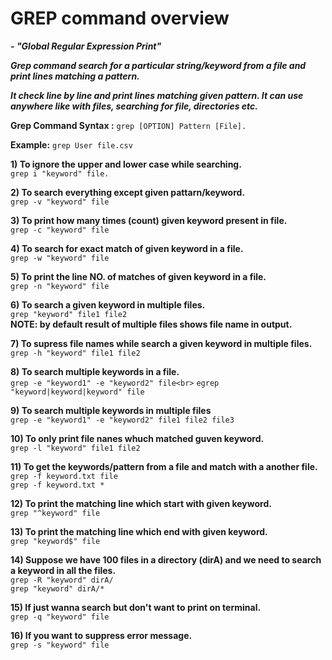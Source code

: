 # GREP command overview

__- <i>"Global Regular Expression Print"</i>__

__<i>Grep command search for a particular string/keyword from a file and print lines matching a pattern.__

__It check line by line and print lines matching given pattern.
It can use anywhere like with files, searching for file, directories etc.__</i>

__Grep Command Syntax :__ ``` grep [OPTION] Pattern [File]. ```

__Example:__ ```grep User file.csv```

__1) To ignore the upper and lower case while searching.__<br>
```grep i "keyword" file.```

__2) To search everything except given pattarn/keyword.__<br>
```grep -v "keyword" file```

__3) To print how many times (count) given keyword present in file.__<br>
```grep -c "keyword" file```

__4) To search for exact match of given keyword in a file.__<br>
```grep -w "keyword" file```

__5)  To print the line NO. of matches of given keyword in a file.__<br>
```grep -n "keyword" file```

__6) To search a given keyword in multiple files.__<br>
```grep "keyword" file1 file2```<br>
     __NOTE: by default result of multiple files shows file name in output.__<br>

__7) To supress file names while search a given keyword in multiple files.__<br>
```grep -h "keyword" file1 file2```

__8) To search multiple keywords in a file.__<br>
```grep -e "keyword1" -e "keyword2" file<br>```
```egrep "keyword|keyword|keyword" file```

__9) To search multiple keywords in multiple files__<br>
```grep -e "keyword1" -e "keyword2" file1 file2 file3```

__10) To only print file nanes whuch matched guven keyword.__<br>
```grep -l "keyword" file1 file2```

__11) To get the keywords/pattern from a file and match with a another file.__<br>
```grep -f keyword.txt file```<br>
```grep -f keyword.txt *```

__12) To print the matching line which start with given keyword.__<br>
```grep "^keyword" file```<br>

__13) To print the matching line which end with given keyword.__<br>
```grep "keyword$" file```<br>

__14) Suppose we have 100 files in a directory (dirA) and we need to search a keyword in all the files.__<br>
```grep -R "keyword" dirA/```<br>
```grep "keyword" dirA/*```

__15) If just wanna search but don't want to print on terminal.__<br>
```grep -q "keyword" file```

__16) If you want to suppress error message.__<br>
```grep -s "keyword" file```


